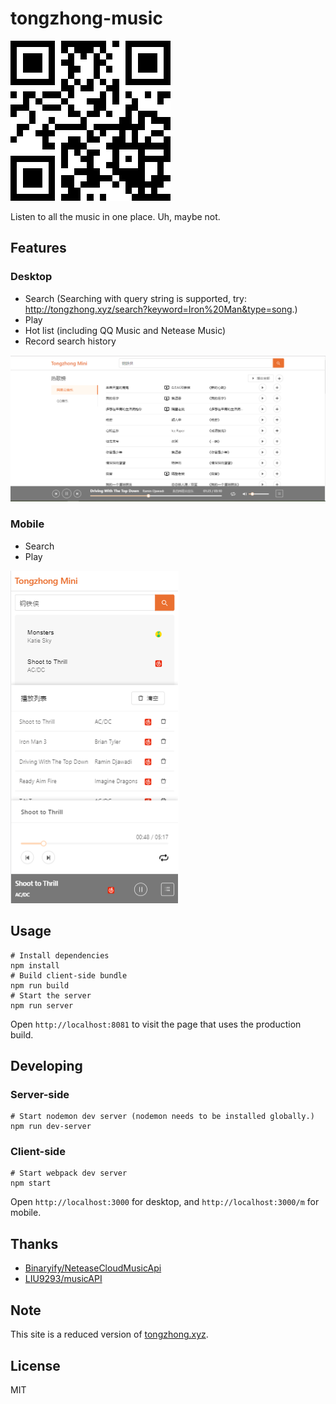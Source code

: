 # tongzhong-music

<img src="./screenshots/qr_code.png" alt="mobile">

<p>Listen to all the music in one place. Uh, maybe not.</p>


## Features
### Desktop
- Search
 (Searching with query string is supported, try: <a href="http://tongzhong.xyz/search?keyword=Iron%20Man&type=song" >http://tongzhong.xyz/search?keyword=Iron%20Man&type=song</a>.)
- Play
- Hot list (including QQ Music and Netease Music)
- Record search history

<img src="./screenshots/desktop.PNG" alt="desktop">

### Mobile
- Search
- Play

<img src="./screenshots/m.PNG" alt="mobile">

## Usage
    # Install dependencies
    npm install
    # Build client-side bundle
    npm run build
    # Start the server
    npm run server
Open `http://localhost:8081` to visit the page that uses the production build.

## Developing
### Server-side
    # Start nodemon dev server (nodemon needs to be installed globally.)
    npm run dev-server

### Client-side
    # Start webpack dev server
    npm start
Open `http://localhost:3000` for desktop, and `http://localhost:3000/m` for mobile.

## Thanks
<ul>
<li><a href="https://github.com/Binaryify/NeteaseCloudMusicApi">Binaryify/NeteaseCloudMusicApi</a></li>
<li><a href="https://github.com/LIU9293/musicAPI">LIU9293/musicAPI</a></li>
</ul>

## Note
<p> This site is a reduced version of <a href="http://tongzhong.xyz">tongzhong.xyz</a>.</p>

## License
MIT
